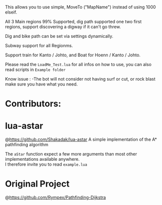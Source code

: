 This allows you to use simple, MoveTo ("MapName") instead of using 1000 elseif.

All 3 Main regions 99% Supported, dig path supported one two first regions, support discovering a digway if it can't go threw.

Dig and bike path can be set via settings dynamically.

Subway support for all Regionms.

Support train for Kanto / Johto, and Boat for Hoenn / Kanto / Johto.

Please read the `LoadMe_Test.lua` for all infos on how to use, you can also read scripts in `Example folder`

Know issue :
-The bot will not consider not having surf or cut, or rock blast make sure you have what you need.

# Contributors:

# lua-astar
@https://github.com/Shakadak/lua-astar
A simple implementation of the A* pathfinding algorithm

The `aStar` function expect a few more arguments than most other implementations available anywhere.  
I therefore invite you to read `example.lua`

# Original Project
@https://github.com/Rympex/Pathfinding-Dijkstra
